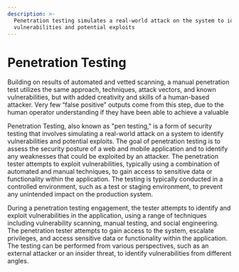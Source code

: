 ```yaml
---
description: >-
  Penetration testing simulates a real-world attack on the system to identify
  vulnerabilities and potential exploits
---
```


# Penetration Testing

Building on results of automated and vetted scanning, a manual penetration test utilizes the same approach, techniques, attack vectors, and known vulnerabilities, but with added creativity and skills of a human-based attacker.  Very few “false positive” outputs come from this step, due to the human operator understanding if they have been able to achieve a valuable

Penetration Testing, also known as "pen testing," is a form of security testing that involves simulating a real-world attack on a system to identify vulnerabilities and potential exploits. The goal of penetration testing is to assess the security posture of a web and mobile application and to identify any weaknesses that could be exploited by an attacker. The penetration tester attempts to exploit vulnerabilities, typically using a combination of automated and manual techniques, to gain access to sensitive data or functionality within the application. The testing is typically conducted in a controlled environment, such as a test or staging environment, to prevent any unintended impact on the production system.

During a penetration testing engagement, the tester attempts to identify and exploit vulnerabilities in the application, using a range of techniques including vulnerability scanning, manual testing, and social engineering. The penetration tester attempts to gain access to the system, escalate privileges, and access sensitive data or functionality within the application. The testing can be performed from various perspectives, such as an external attacker or an insider threat, to identify vulnerabilities from different angles.
